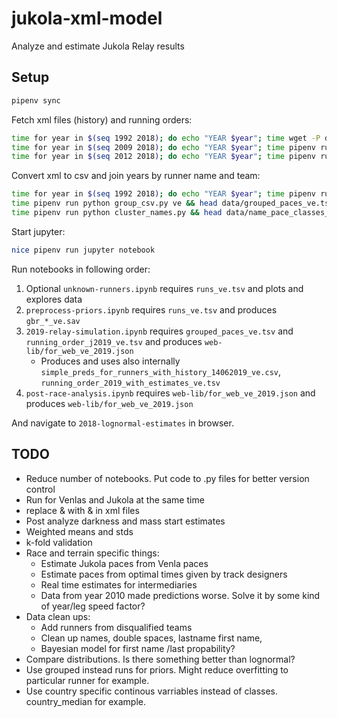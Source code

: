 # jukola-xml-model
Analyze and estimate Jukola Relay results

## Setup
```bash
pipenv sync
```

Fetch xml files (history) and running orders:

```bash
time for year in $(seq 1992 2018); do echo "YEAR $year"; time wget -P data https://results.jukola.com/tulokset/results_j${year}_ju.xml; done
time for year in $(seq 2009 2018); do echo "YEAR $year"; time pipenv run python fetch_team_countries.py ${year} && wc data/team_countries_j${year}_ju.tsv; done
time for year in $(seq 2012 2018); do echo "YEAR $year"; time pipenv run python fetch_running_order.py ${year} && wc data/running_order_j${year}_ju.tsv; done

```

Convert xml to csv and join years by runner name and team:

```bash
time for year in $(seq 1992 2018); do echo "YEAR $year"; time pipenv run python result_xml_to_csv.py $year ve && head data/results_with_dist_j${year}_ve.tsv; done
time pipenv run python group_csv.py ve && head data/grouped_paces_ve.tsv
time pipenv run python cluster_names.py && head data/name_pace_classes_ve.tsv
```

Start jupyter:
```bash
nice pipenv run jupyter notebook
```

Run notebooks in following order:
1. Optional `unknown-runners.ipynb` requires `runs_ve.tsv` and plots and explores data
1. `preprocess-priors.ipynb` requires `runs_ve.tsv` and produces `gbr_*_ve.sav`
1. `2019-relay-simulation.ipynb` requires `grouped_paces_ve.tsv` and `running_order_j2019_ve.tsv` and produces `web-lib/for_web_ve_2019.json`
    - Produces and uses also internally `simple_preds_for_runners_with_history_14062019_ve.csv`, `running_order_2019_with_estimates_ve.tsv` 
1. `post-race-analysis.ipynb` requires `web-lib/for_web_ve_2019.json` and produces `web-lib/for_web_ve_2019.json`



And navigate to `2018-lognormal-estimates` in browser.



## TODO

* Reduce number of notebooks. Put code to .py files for better version control
* Run for Venlas and Jukola at the same time
* replace & with &amp; in xml files
* Post analyze darkness and mass start estimates
* Weighted means and stds
* k-fold validation
* Race and terrain specific things:
  * Estimate Jukola paces from Venla paces
  * Estimate paces from optimal times given by track designers
  * Real time estimates for intermediaries
  * Data from year 2010 made predictions worse. Solve it by some kind of year/leg speed factor?
* Data clean ups:
  * Add runners from disqualified teams
  * Clean up names, double spaces, lastname first name, 
  * Bayesian model for first name /last propability?
* Compare distributions. Is there something better than lognormal?
* Use grouped instead runs for priors. Might reduce overfitting to particular runner for example.
* Use country specific continous varriables instead of classes. country_median for example. 
    